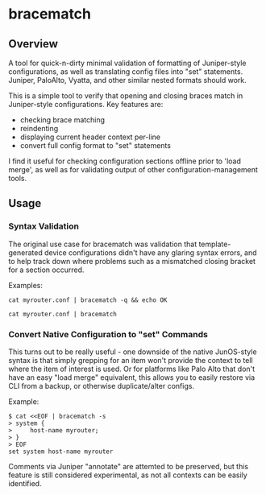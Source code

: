 # bracematch
## Overview
A tool for quick-n-dirty minimal validation of formatting of Juniper-style configurations, as well as translating config files into "set" statements.  Juniper, PaloAlto, Vyatta, and other similar nested formats should work.

This is a simple tool to verify that opening and closing braces match in Juniper-style configurations.
Key features are:
* checking brace matching
* reindenting
* displaying current header context per-line
* convert full config format to "set" statements

I find it useful for checking configuration sections offline prior to 'load merge', as well as for validating output of other configuration-management tools.

## Usage
### Syntax Validation
The original use case for bracematch was validation that template-generated device configurations didn't have any glaring syntax errors, and to help track down where problems such as a mismatched closing bracket for a section occurred.

Examples:

`cat myrouter.conf | bracematch -q && echo OK`

`cat myrouter.conf | bracematch`

### Convert Native Configuration to "set" Commands
This turns out to be really useful - one downside of the native JunOS-style
syntax is that simply grepping for an item won't provide the context to
tell where the item of interest is used.  Or for platforms like Palo Alto
that don't have an easy "load merge" equivalent, this allows you to easily
restore via CLI from a backup, or otherwise duplicate/alter configs.

Example:
```
$ cat <<EOF | bracematch -s
> system {
>     host-name myrouter;
> }
> EOF
set system host-name myrouter
```

Comments via Juniper "annotate" are attemted to be preserved, but this feature
is still considered experimental, as not all contexts can be easily identified.

